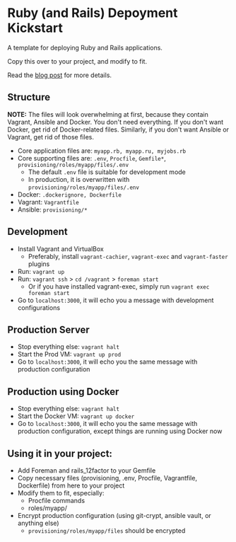 # Ruby (and Rails) Depoyment Kickstart

A template for deploying Ruby and Rails applications.

Copy this over to your project, and modify to fit.

Read the [blog post](https://medium.com/@rdsubhas/36d7ab726d99) for more details.

## Structure

**NOTE:** The files will look overwhelming at first, because they contain Vagrant, Ansible and Docker. You don't need everything. If you don't want Docker, get rid of Docker-related files. Similarly, if you don't want Ansible or Vagrant, get rid of those files.

* Core application files are: `myapp.rb, myapp.ru, myjobs.rb`
* Core supporting files are:  `.env`, `Procfile`, `Gemfile*`, `provisioning/roles/myapp/files/.env`
  * The default `.env` file is suitable for development mode
  * In production, it is overwritten with `provisioning/roles/myapp/files/.env`
* Docker: `.dockerignore, Dockerfile`
* Vagrant: `Vagrantfile`
* Ansible: `provisioning/*`

## Development

* Install Vagrant and VirtualBox
  * Preferably, install `vagrant-cachier`, `vagrant-exec` and `vagrant-faster` plugins
* Run: `vagrant up`
* Run: `vagrant ssh` > `cd /vagrant` > `foreman start`
  * Or if you have installed vagrant-exec, simply run `vagrant exec foreman start`
* Go to `localhost:3000`, it will echo you a message with development configurations

## Production Server

* Stop everything else: `vagrant halt`
* Start the Prod VM: `vagrant up prod`
* Go to `localhost:3000`, it will echo you the same message with production configuration

## Production using Docker

* Stop everything else: `vagrant halt`
* Start the Docker VM: `vagrant up docker`
* Go to `localhost:3000`, it will echo you the same message with production configuration, except things are running using Docker now

## Using it in your project:

* Add Foreman and rails_12factor to your Gemfile
* Copy necessary files (provisioning, .env, Procfile, Vagrantfile, Dockerfile) from here to your project
* Modify them to fit, especially:
  * Procfile commands
  * roles/myapp/
* Encrypt production configuration (using git-crypt, ansible vault, or anything else)
  * `provisioning/roles/myapp/files` should be encrypted
